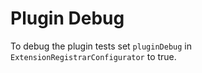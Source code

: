 # Plugin Debug

To debug the plugin tests set `pluginDebug` in `ExtensionRegistrarConfigurator` to true.